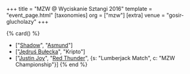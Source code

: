 +++
title = "MZW @ Wyciskanie Sztangi 2016"
template = "event_page.html"
[taxonomies]
org = ["mzw"]
[extra]
venue = "gosir-glucholazy"
+++

{% card() %}
- ["[Shadow](@/w/shadow.md)", "[Asmund](@/w/asmund.md)"]
- ["[Jędruś Bułecka](@/w/jedrus-bulecka.md)", "Kripto"]
- ["[Justin Joy](@/w/justin-joy.md)", "[Red Thunder](@/w/red-thunder.md)", {s: "Lumberjack
      Match", c: "MZW Championship"}]
{% end %}
